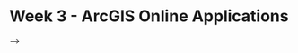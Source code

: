 <!-- .slide: data-background="./Images/header.svg" data-background-repeat="none" data-background-size="40% 40%" data-background-position="center 10%" class="header" -->
# Week 3 - ArcGIS Online Applications

<!-- 
➡️ [**Week 3 Lecture Slides**](https://shelleyhoover.github.io/UPP465/Slides/week3.html)


## Assignment

**AGOL Web App & Story Map**

**Due: Tue, July 6th (11:59pm)** Submit Project Log to Blackboard

**Overview of the assignment:** Students will create two AGOL Applications, 1) a Story Map and 2) a Web App. 

1. StoryMap: Students can choose to use either a configured StoryMap template or use Storybuilder
   - Configured Story Map: From web map information page click Create Web App > Configurable Apps > StoryMap. 
   - StoryBuilder: storymaps.arcgis.com 
2. WebApp: Students can choose to use a Configured App or use the Web App Builder
   - Configurable app: Create Web App > Configurable App. Do not select a StoryMap template. 
   - Web App Builder: From web map information page click Create Web App > Web App Builder. 

The purpose of this homework is not to be laborious, but to allow students to explore both tools before creating their AGOL Project.   

**Deliverable:** Project log with URLs to application and story map, including the following information: 

1. Story Map:
     - In the project log, explain which template (Configurable App or StoryBuilder Quick Start) you chose, or why you chose to build from “scratch”. (Brief, 1-2 sentences)
     - Story Map must include: 
	 1. At least one web map 
	 2. At least one immersive section. For the purposes of this homework, “immersive section” includes: 
	    - If using StoryBuilder from scratch, use Block Palette Immersive Section options: Slideshow, SideCacar, and Map tour 
	    - If using StoryBuilder Quickstart, Sidecar, Guided map tour, and explorer map tour works. 
	    - If using configurable apps: Cascade Template uses an immersive section, Story Builder uses SideCar. You should be able to add immersive sections in the other configurable apps, but your options might be limited.   
  	 3. Have some narrative text (1-2 paragraphs) 
	 4. At least one additional media content (image, video, etc) 

2. Web App: 
   - In the project log:
     - Indicate either the Theme Selected or the Preconfigured App Template selected and why. (Brief, 1-2 sentences)
     - Describe what widgets were used and how they help the user of your application understand/interact with your map. (Brief, 1-2 sentences)
   - Web App must include: 
     - Include at least two off-panel widgets interacting with map (Off-panel = widgets that did not come pre-loaded with the theme or template.)  

The applications will be scored on the inclusion of the above criteria, plus:
- Screen-shots of important features & final map. 
- Well-organized data
- Clear, useful pop-ups
- Meaningful title 
- Understandable legend
- Simple, purposeful cartography
- Overview Page including:
- Descriptive text providing context, summarizing the purpose of the map, and explaining its components. 
- Credits/source information 


## Links & Resources

- [Map Design Principals](https://www.esri.com/news/arcuser/0112/files/design-principles.pdf)
- [List of AGOL Apps](https://www.esri.com/en-us/arcgis/products/apps-for-everyone/overview) 
- [AGOL Map-Based Apps]( https://doc.arcgis.com/en/arcgis-online/create-maps/create-map-apps.htm) 
- [Understanding AGOL Credits](https://doc.arcgis.com/en/arcgis-online/administer/credits.htm) 
- [Credits Pricing (as of June 26, 2021)]( https://www.esri.com/en-us/arcgis/products/credits/buy?rmedium=www_esri_com_EtoF&rsource=/en-us/store/arcgis-online/arcgis-online-credits)] 
- [Credit costs per Tool]( https://doc.arcgis.com/en/arcgis-online/administer/credits.htm#ESRI_SECTION1_709121D2C7694DCAB9B8592F36F7A5BA) 
- [List of Web App Builder Themes]( https://doc.arcgis.com/en/web-appbuilder/create-apps/themes-tab.htm) 
- [List of AGOL Widgets](https://doc.arcgis.com/en/web-appbuilder/create-apps/widget-about.htm) 
- [Widget Overview]( https://doc.arcgis.com/en/web-appbuilder/create-apps/widget-overview.htm) 
- [Configurable StoryMap Templates](https://guides.library.illinois.edu/c.php?g=742281&p=5324399) 
- [Text on Maps Guide](https://www.e-education.psu.edu/geog486/node/644)
- [Variable Contrast](http://wiki.gis.com/wiki/index.php/Contrast_(map_design)
- [Figure Ground Contrast](http://wiki.gis.com/wiki/index.php/Figure-ground_contrast)
- [Multivaribale Map Examples](https://vallandingham.me/multivariate_maps.html)

## Map Example Sources

- [Explanatory Text Example](https://www.researchgate.net/figure/Example-of-map-and-explanatory-information-to-illustrate-the-spatial-pattern-of_fig2_23660838)
- [Figure Ground](http://www.u.arizona.edu/~kbailey/GEOG416A/module6.htm)
- [Multiple Variable](https://vallandingham.me/multivariate_maps.html) --> -->